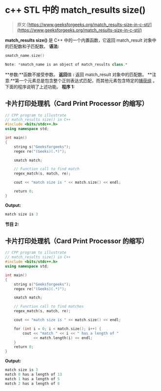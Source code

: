# c++ STL 中的 match_results size()

> 原文:[https://www.geeksforgeeks.org/match_results-size-in-c-stl/](https://www.geeksforgeeks.org/match_results-size-in-c-stl/)

**match_results size()** 是 C++ 中的一个内置函数，它返回 match_result 对象中的匹配数和子匹配数。
**语法:**

```cpp
smatch_name.size()

Note: *smatch_name is an object of match_results class.*
```

**参数:**函数不接受参数。
**返回**值 **:** 返回 match_result 对象中的匹配数。
**注意:**第一个元素总是包含整个正则表达式匹配，而其他元素包含特定的[捕获组](https://www.geeksforgeeks.org/smatch-regex-regular-expressions-in-c/)
。下面的程序说明了上述功能。
**程序 1:**

## 卡片打印处理机（Card Print Processor 的缩写）

```cpp
// CPP program to illustrate
// match_results size() in C++
#include <bits/stdc++.h>
using namespace std;

int main()
{
    string s("Geeksforgeeks");
    regex re("(Geeks)(.*)");

    smatch match;

    // Function call to find match
    regex_match(s, match, re);

    cout << "match size is " << match.size() << endl;

    return 0;
}
```

**Output:** 

```cpp
match size is 3
```

**节目 2:**

## 卡片打印处理机（Card Print Processor 的缩写）

```cpp
// CPP program to illustrate
// match_results size() in C++
#include <bits/stdc++.h>
using namespace std;

int main()
{
    string s("Geeksforgeeks");
    regex re("(Geeks)(.*)");

    smatch match;

    // Function call to find matches
    regex_match(s, match, re);

    cout << "match size is " << match.size() << endl;

    for (int i = 0; i < match.size(); i++) {
        cout << "match " << i << " has a length of "
             << match.length(i) << endl;
    }
    return 0;
}
```

**Output:** 

```cpp
match size is 3
match 0 has a length of 13
match 1 has a length of 5
match 2 has a length of 8
```